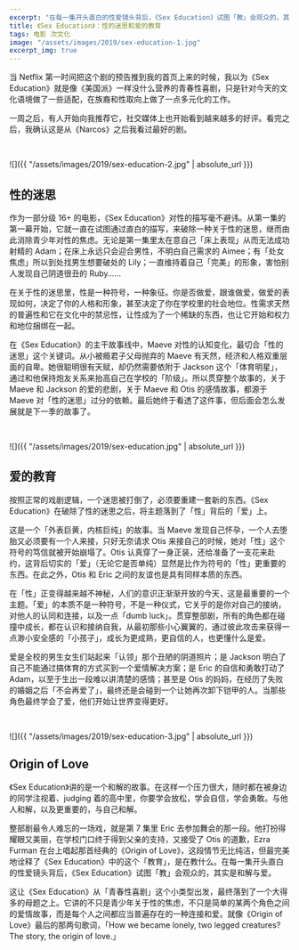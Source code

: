 ```yaml
---
excerpt: "在每一集开头直白的性爱镜头背后，《Sex Education》试图「教」会观众的，其实是和解与爱。"
title: 《Sex Education》：性的迷思和爱的教育
tags: 电影 次文化
image: "/assets/images/2019/sex-education-1.jpg"
excerpt_img: true
---
```


当 Netflix 第一时间把这个剧的预告推到我的首页上来的时候，我以为《Sex Education》就是像《美国派》一样没什么营养的青春性喜剧，只是针对今天的文化语境做了一些适配，在族裔和性取向上做了一点多元化的工作。

一周之后，有人开始向我推荐它，社交媒体上也开始看到越来越多的好评。看完之后，我确认这是从《Narcos》之后我看过最好的剧。

<br>

![]({{ "/assets/images/2019/sex-education-2.jpg" | absolute_url }})
## 性的迷思
作为一部分级 16+ 的电影，《Sex Education》对性的描写毫不避讳。从第一集的第一幕开始，它就一直在试图通过直白的描写，来破除一种关于性的迷思，继而由此消除青少年对性的焦虑。无论是第一集里太在意自己「床上表现」从而无法成功射精的 Adam；在床上永远只会迎合男性，不明白自己需求的 Aimee；有「处女焦虑」所以到处找男生想要破处的 Lily；一直维持着自己「完美」的形象，害怕别人发现自己阴道很丑的 Ruby……

在关于性的迷思里，性是一种符号，一种象征。你是否做爱，跟谁做爱，做爱的表现如何，决定了你的人格和形象，甚至决定了你在学校里的社会地位。性需求天然的普遍性和它在文化中的禁忌性，让性成为了一个稀缺的东西，也让它开始和权力和地位捆绑在一起。

在《Sex Education》的主干故事线中，Maeve 对性的认知变化，最切合「性的迷思」这个关键词。从小被瘾君子父母抛弃的 Maeve 有天然，经济和人格双重层面的自卑。她很聪明很有天赋，却仍然需要依附于 Jackson 这个「体育明星」，通过和他保持炮友关系来抬高自己在学校的「阶级」。所以贯穿整个故事的，关于 Maeve 和 Jackson 的爱的悲剧，关于 Maeve 和 Otis 的感情故事，都源于 Maeve 对「性的迷思」过分的依赖。最后她终于看透了这件事，但后面会怎么发展就是下一季的故事了。

<br>

![]({{ "/assets/images/2019/sex-education.jpg" | absolute_url }})
## 爱的教育
按照正常的戏剧逻辑，一个迷思被打倒了，必须要重建一套新的东西。《Sex Education》在破除了性的迷思之后，将主题落到了「性」背后的「爱」上。

这是一个「外表巨黄，内核巨纯」的故事。当 Maeve 发现自己怀孕，一个人去堕胎又必须要有一个人来接，只好无奈请求 Otis 来接自己的时候，她对「性」这个符号的笃信就被开始崩塌了。Otis 认真穿了一身正装，还给准备了一支花来赴约，这背后切实的「爱」（无论它是否单纯）显然是比作为符号的「性」更重要的东西。在此之外，Otis 和 Eric 之间的友谊也是具有同样本质的东西。

在「性」正变得越来越不神秘，人们的意识正渐渐开放的今天，这是最重要的一个主题。「爱」的本质不是一种符号，不是一种仪式，它关乎的是你对自己的接纳，对他人的认同和连接，以及一点「dumb luck」。贯穿整部剧，所有的角色都在碰撞中成长，都在认识和接纳自我，从最初那些小心翼翼的，通过彼此攻击来获得一点渺小安全感的「小孩子」，成长为更成熟，更自信的人，也更懂什么是爱。

爱是全校的男生女生们站起来「认领」那个丑陋的阴道照片；是 Jackson 明白了自己不能通过搞体育的方式买到一个爱情解决方案；是 Eric 的自信和勇敢打动了 Adam，以至于生出一段难以讲清楚的感情；甚至是 Otis 的妈妈，在经历了失败的婚姻之后「不会再爱了」，最终还是会碰到一个让她再次卸下铠甲的人。当那些角色最终学会了爱，他们开始让世界变得更好。

<br>

![]({{ "/assets/images/2019/sex-education-3.jpg" | absolute_url }})
## Origin of Love
《Sex Education》讲的是一个和解的故事。在这样一个压力很大，随时都在被身边的同学注视着、judging 着的高中里，你要学会放松，学会自信，学会勇敢。与他人和解，以及更重要的，与自己和解。

整部剧最令人难忘的一场戏，就是第 7 集里 Eric 去参加舞会的那一段。他打扮得耀眼又美丽，在学校门口终于得到父亲的支持，又接受了 Otis 的道歉，Ezra Furman 在台上唱起那首经典的《Origin of Love》，这段情节无比纯洁，但最完美地诠释了《Sex Education》中的这个「教育」，是在教什么。在每一集开头直白的性爱镜头背后，《Sex Education》试图「教」会观众的，其实是和解与爱。

这让《Sex Education》从「青春性喜剧」这个小类型出发，最终落到了一个大得多的母题之上。它讲的不只是青少年关于性的焦虑，不只是简单的某两个角色之间的爱情故事，而是每个人之间都应当普遍存在的一种连接和爱。就像《Origin of Love》最后的那两句歌词，「How we became lonely, two legged creatures? The story, the origin of love.」